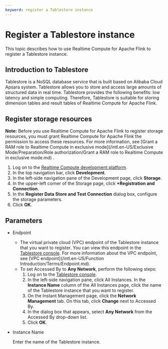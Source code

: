 ```yaml
---
keyword: register a Tablestore instance
---
```


# Register a Tablestore instance

This topic describes how to use Realtime Compute for Apache Flink to register a Tablestore instance.

## Introduction to Tablestore

Tablestore is a NoSQL database service that is built based on Alibaba Cloud Apsara system. Tablestore allows you to store and access large amounts of structured data in real time. Tablestore provides the following benefits: low latency and simple computing. Therefore, Tablestore is suitable for storing dimension tables and result tables of Realtime Compute for Apache Flink.

## Register storage resources

**Note:** Before you use Realtime Compute for Apache Flink to register storage resources, you must grant Realtime Compute for Apache Flink the permission to access these resources. For more information, see [Grant a RAM role to Realtime Compute in exclusive mode](/intl.en-US/Exclusive Mode/Preparation/Role authorization/Grant a RAM role to Realtime Compute in exclusive mode.md) .

1.  Log on to the [Realtime Compute development platform](https://stream-ap-southeast-3.console.aliyun.com).
2.  In the top navigation bar, click **Development**.
3.  In the left-side navigation pane of the Development page, click **Storage**.
4.  In the upper-left corner of the Storage page, click **+Registration and Connection**.
5.  In the **Register Data Store and Test Connection** dialog box, configure the storage parameters.
6.  Click **OK**.

## Parameters

-   Endpoint
    -   The virtual private cloud \(VPC\) endpoint of the Tablestore instance that you want to register. You can view this endpoint in the [Tablestore console](https://ots.console.aliyun.com). For more information about the VPC endpoint, see [VPC endpoint](/intl.en-US/Function Introduction/Terms/Endpoint.md).
    -   To set Accessed By to **Any Network**, perform the following steps:
        1.  Log on to the [Tablestore console](https://ots.console.aliyun.com/).
        2.  In the left-side navigation pane, click All Instances. In the **Instance Name** column of the All Instances page, click the name of the Tablestore instance that you want to register.
        3.  On the Instant Management page, click the **Network Management** tab. On this tab, click **Change** next to Accessed By.
        4.  In the dialog box that appears, select **Any Network** from the Accessed By drop-down list.
        5.  Click **OK**.
-   Instance Name

    Enter the name of the Tablestore instance.


